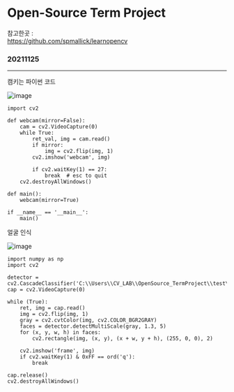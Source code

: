 # Open-Source Term Project

참고한곳 :   
https://github.com/spmallick/learnopencv

### 20211125
----------------------

캠키는 파이썬 코드

![image](https://user-images.githubusercontent.com/39877181/143380941-11fd1985-ae12-46fc-82cf-9069538889c3.png)
```
import cv2

def webcam(mirror=False):
    cam = cv2.VideoCapture(0)
    while True:
        ret_val, img = cam.read()
        if mirror: 
            img = cv2.flip(img, 1)
        cv2.imshow('webcam', img)
        
        if cv2.waitKey(1) == 27: 
            break  # esc to quit
    cv2.destroyAllWindows()

def main():
    webcam(mirror=True)

if __name__ == '__main__':
    main()
```

얼굴 인식

![image](https://user-images.githubusercontent.com/39877181/143382813-d9be22a3-3f7e-469e-bf70-6174a13b3ecf.png)

```
import numpy as np
import cv2
 
detector = cv2.CascadeClassifier('C:\\Users\\CV_LAB\\OpenSource_TermProject\\test\\haarcascade_frontalface_default.xml')
cap = cv2.VideoCapture(0)
 
while (True):
    ret, img = cap.read()
    img = cv2.flip(img, 1)
    gray = cv2.cvtColor(img, cv2.COLOR_BGR2GRAY)
    faces = detector.detectMultiScale(gray, 1.3, 5)
    for (x, y, w, h) in faces:
        cv2.rectangle(img, (x, y), (x + w, y + h), (255, 0, 0), 2)
 
    cv2.imshow('frame', img)
    if cv2.waitKey(1) & 0xFF == ord('q'):
        break
 
cap.release()
cv2.destroyAllWindows()
```
